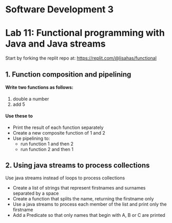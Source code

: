 # Software Development 3
# Lab 11: Functional programming with Java and Java streams

Start by forking the replit repo at:
https://replit.com/@lisahas/functional


## 1. Function composition and pipelining

#### Write two functions as follows:

1. double a number
2. add 5



#### Use these to


 * Print the result of each function separately
 * Create a new composite function of 1 and 2
 * Use pipelining to:
      * run function 1 and then 2
      * run function 2 and then 1

## 2. Using java streams to process collections 

Use java streams instead of loops to process collections

  * Create a list of strings that represent firstnames and surnames separated by a space
  * Create a function that splits the name, returning the firstname only
  * Use a java streams to process each member of the list and print only the firstname
  * Add a Predicate so that only names that begin with A, B or C are printed




